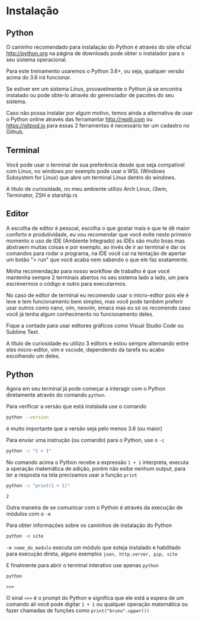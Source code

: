 # Instalação


## Python

O caminho recomendado para instalação do Python é através do site oficial
http://python.org na página de downloads pode obter o instalador para o seu
sistema operacional.

Para este treinamento usaremos o Python 3.6+, ou seja, qualquer versão acima
do 3.6 irá funcionar.

Se estiver em um sistema Linux, provavelmente o Python já se encontra instalado
ou pode obte-lo através do gerenciador de pacotes do seu sistema.

Caso não possa instalar por algum motivo, temos ainda a alternativa de
usar o Python online através das ferramantar http://replit.com ou https://gitpod.io
para essas 2 ferramentas é necessário ter um cadastro no Github.

## Terminal

Você pode usar o terminal de sua preferência desde que seja compatível com 
Linux, no windows por exemplo pode usar o WSL (Windows Subsystem for Linux)
que abre um terminal Linux dentro do windows.

A título de curiosidade, no meu ambiente utilizo Arch Linux, i3wm, Terminator, 
ZSH e starship.rs

## Editor

A escolha de editor é pessoal, escolha o que gostar mais e que te dê maior
conforto e produtividade, eu vou recomendar que você evite neste primeiro
momento o uso de IDE (Ambiente Integrado) as IDEs são muito boas mas abstraem
muitas coisas e por exemplo, ao invés de ir ao terminal e dar os comandos para
rodar o programa, na IDE você cai na tentação de apertar um botão "> run" que
você acaba nem sabendo o que ele faz exatamente.

Minha recomendação para nosso workflow de trabalho é que você mantenha sempre
2 terminais abertos no seu sistema lado a lado, um para escrevermos o código e
outro para executarmos.

No caso de editor de terminal eu recomendo usar o micro-editor pois ele é leve
e tem funcionamento bem simples, mas você pode também preferir usar outros como
nano, vim, neovim, emacs mas eu só os recomendo caso você já tenha algum
conhecimento no funcionamento deles.

Fique a contade para usar editores gráficos como Visual Studio Code ou Sublime 
Text.

A título de curiosidade eu utilizo 3 editors e estou sempre alternando entre eles
micro-editor, vim e vscode, dependendo da tarefa eu acabo escolhendo um deles.


## Python

Agora em seu terminal já pode começar a interagir com o Python diretamente através
do comando `python`.

Para verificar a versão que está instalada use o comando

```bash
python --version
```

é muito importante que a versão seja pelo menos 3.6 (ou maior)

Para enviar uma instrução (ou comando) para o Python, use o `-c`

```bash
python -c "1 + 1"
```

No comando acima o Python recebe a expressão `1 + 1` interpreta, executa a 
operação matemática de adição, porém não exibe nenhum output, para ter
a resposta na tela precisamos usar a função `print`


```bash
python -c "print(1 + 1)"
```
`2`

Outra maneira de se comunicar com o Python é através da execução de módulos
com o `-m`

Para obter informações sobre os caminhos de instalação do Python

```bash
python -m site
```

`-m nome_do_modulo` executa um módulo que esteja instalado e habilitado para
execução direta, alguns exemplos `json, http.server, pip, site`

E finalmente para abrir o terminal interativo use apenas `python`

```bash
python
```
`>>>`

O sinal `>>>` é o prompt do Python e significa que ele está a espera de um comando
ali você pode digitar `1 + 1` ou qualquer operação matemática ou fazer chamadas
de funções como `print("bruno".upper())`




